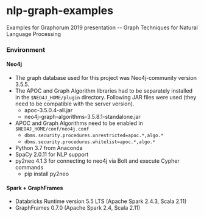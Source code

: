 # nlp-graph-examples
Examples for Graphorum 2019 presentation -- Graph Techniques for Natural Language Processing

### Environment

#### Neo4j

* The graph database used for this project was Neo4j-community version 3.5.5.
* The APOC and Graph Algorithm libraries had to be separately installed in the `$NEO4J_HOME/plugin` directory. Following JAR files were used (they need to be compatible with the server version).
  * apoc-3.5.0.4-all.jar 
  * neo4j-graph-algorithms-3.5.8.1-standalone.jar
* APOC and Graph Algorithms need to be enabled in `$NEO4J_HOME/conf/neo4j.conf`
  * `dbms.security.procedures.unrestricted=apoc.*,algo.*`
  * `dbms.security.procedures.whitelist=apoc.*,algo.*`
* Python 3.7 from Anaconda
* SpaCy 2.0.11 for NLP support
* py2neo 4.1.3 for connecting to neo4j via Bolt and execute Cypher commands
  * pip install py2neo

#### Spark + GraphFrames

* Databricks Runtime version 5.5 LTS (Apache Spark 2.4.3, Scala 2.11)
* GraphFrames 0.7.0 (Apache Spark 2.4, Scala 2.11)


